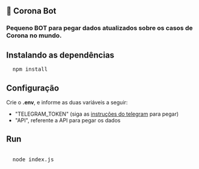 ## :hospital: Corona Bot
### Pequeno BOT para pegar dados atualizados sobre os casos de Corona no mundo. 

## Instalando as dependências

<pre>
  npm install
</pre>

## Configuração 

Crie o **.env**, e informe as duas variáveis a seguir: 
  * "TELEGRAM_TOKEN" (siga as [instruções do telegram](https://core.telegram.org/bots#6-botfather) para pegar)
  * "API", referente a API para pegar os dados

## Run 

<pre> 
  node index.js
</pre>
